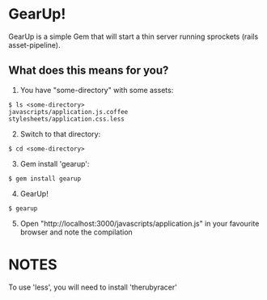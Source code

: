 GearUp!
===============================================

GearUp is a simple Gem that will start a thin server running sprockets (rails asset-pipeline).

What does this means for you?
-----------------------------

1. You have "some-directory" with some assets:
```
$ ls <some-directory>
javascripts/application.js.coffee
stylesheets/application.css.less
```

2. Switch to that directory:
```
$ cd <some-directory>
```

3. Gem install 'gearup':
```
$ gem install gearup
```

4. GearUp!
```
$ gearup
```

5. Open "http://localhost:3000/javascripts/application.js" in your favourite browser and note the compilation

NOTES
=====
To use 'less', you will need to install 'therubyracer'
